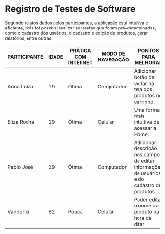 # Registro de Testes de Software


Segundo relatos dados pelos participantes, a aplicação está intuitiva e eficiente, pois foi possível realizar as tarefas que foram pré-determinadas, como o cadastro dos usuários, o cadastro e edição de produtos, gerar relatórios, entre outras. 

| PARTICIPANTE      | IDADE | PRÁTICA COM INTERNET      | MODO DE NAVEGAÇÃO | PONTOS PARA MELHORAR |
|-------------------|-------|---------------------------|-------------------|----------------------|
| Anna Luiza        | 19    | Ótima                     | Computador        | Adicionar botão de voltar na tela dos produtos no carrinho. | 
| Eliza Rocha       | 19    | Ótima                     | Celular           | Uma forma mais intuitiva de acessar a Home. |
| Pablo José        | 19    | Ótima                     | Computador        | Adicionar descrição nos campos de editar informações de usuários e do cadastro de produtos. |
| Vanderlei         | 62    | Pouca                     | Celular           | Poder editar o nome do produto na hora de ditar |
